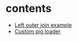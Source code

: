 # contents
- [Left outer join example](https://blog.matthewrathbone.com/2013/04/07/real-world-hadoop-implementing-a-left-outer-join-in-pig.html)
- [Custom pig loader](http://arunxjacob.blogspot.com/2010/12/writing-custom-pig-loader.html)
